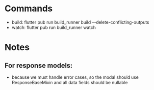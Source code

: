 # Commands
- build: flutter pub run build_runner build --delete-conflicting-outputs
- watch: flutter pub run build_runner watch

# Notes
## For response models: 
- because we must handle error cases, so the modal should use ResponseBaseMixin and all data fields should be nullable
